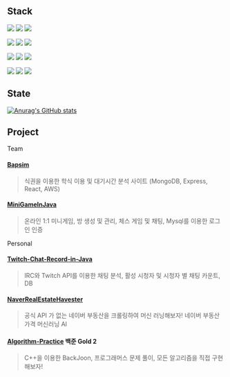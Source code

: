 Stack
---
![](https://img.shields.io/badge/TypeScript-3178C6?style=flat-square&logo=TypeScript&logoColor=black)
![](https://img.shields.io/badge/C++-00599C?style=flat-square&logo=C++&logoColor=black)
![](https://img.shields.io/badge/Java-ff0000?style=flat-square&logo=Java&logoColor=black)

![](https://img.shields.io/badge/React-61DAFB?style=flat-square&logo=React&logoColor=black)
![](https://img.shields.io/badge/MUI-007FFF?style=flat-square&logo=MUI&logoColor=black)
![](https://img.shields.io/badge/StyledComponents-DB7093?style=flat-square&logo=styled-components&logoColor=black)

![](https://img.shields.io/badge/Amazon_EC2-FF9900?style=flat-square&logo=Amazon-EC2&logoColor=black)
![](https://img.shields.io/badge/Express-000000?style=flat-square&logo=Express&logoColor=white)
![](https://img.shields.io/badge/NGINX-009639?style=flat-square&logo=NGINX&logoColor=white)

![](https://img.shields.io/badge/Webpack-8DD6F9?style=flat-square&logo=Webpack&logoColor=black)
![](https://img.shields.io/badge/Vite-646CFF?style=flat-square&logo=Vite&logoColor=black)
![](https://img.shields.io/badge/Docker-2496ED?style=flat-square&logo=Docker&logoColor=black)

State
---
[![Anurag's GitHub stats](https://github-readme-stats.vercel.app/api?username=Byungjin-Lee)](https://github.com/anuraghazra/github-readme-stats)

Project
---

Team
#### [Bapsim](https://github.com/CapstoneDesign-Plus/CapstoneDesign2022)
> 식권을 이용한 학식 이용 및 대기시간 분석 사이트 (MongoDB, Express, React, AWS)

#### [MiniGameInJava](https://github.com/ByungJin-Lee/MiniGameInJava)
> 온라인 1:1 미니게임, 방 생성 및 관리, 체스 게임 및 채팅, Mysql를 이용한 로그인 인증

Personal
#### [Twitch-Chat-Record-in-Java](https://github.com/ByungJin-Lee/Twitch-Chat-Record-in-Java)
> IRC와 Twitch API를 이용한 채팅 분석, 활성 시청자 및 시청자 별 채팅 카운트, DB

#### [NaverRealEstateHavester](https://github.com/ByungJin-Lee/NaverRealEstateHavester)
> 공식 API 가 없는 네이버 부동산을 크롤링하여 머신 러닝해보자! 네이버 부동산 가격 머신러닝 AI

#### [Algorithm-Practice](https://github.com/ByungJin-Lee/Algorithm-Practice) 백준 Gold 2
> C++을 이용한 BackJoon, 프로그래머스 문제 풀이, 모든 알고리즘을 직접 구현해보자!
